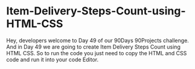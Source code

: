 # Item-Delivery-Steps-Count-using-HTML-CSS
Hey, developers welcome to Day 49 of our 90Days 90Projects challenge. And in Day 49 we are going to create Item Delivery Steps Count using HTML CSS.  So to run the code you just need to copy the HTML and CSS code and run it into your code Editor. 
